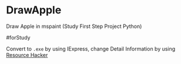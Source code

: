 # DrawApple
Draw Apple in mspaint (Study First Step Project Python)

#forStudy

Convert to `.exe` by using IExpress, change Detail Information by using [Resource Hacker](http://www.angusj.com/resourcehacker/)
